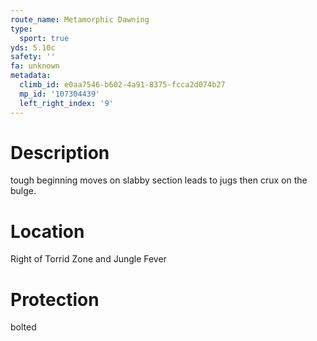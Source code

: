 ```yaml
---
route_name: Metamorphic Dawning
type:
  sport: true
yds: 5.10c
safety: ''
fa: unknown
metadata:
  climb_id: e0aa7546-b602-4a91-8375-fcca2d074b27
  mp_id: '107304439'
  left_right_index: '9'
---
```

# Description
tough beginning moves on slabby section leads to jugs then crux on the bulge.

# Location
Right of Torrid Zone and Jungle Fever

# Protection
bolted

